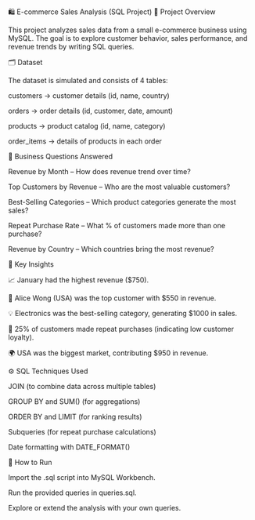 🛍 E-commerce Sales Analysis (SQL Project)
📌 Project Overview

This project analyzes sales data from a small e-commerce business using MySQL.
The goal is to explore customer behavior, sales performance, and revenue trends by writing SQL queries.

🗂 Dataset

The dataset is simulated and consists of 4 tables:

customers → customer details (id, name, country)

orders → order details (id, customer, date, amount)

products → product catalog (id, name, category)

order_items → details of products in each order

🎯 Business Questions Answered

Revenue by Month – How does revenue trend over time?

Top Customers by Revenue – Who are the most valuable customers?

Best-Selling Categories – Which product categories generate the most sales?

Repeat Purchase Rate – What % of customers made more than one purchase?

Revenue by Country – Which countries bring the most revenue?

📝 Key Insights

📈 January had the highest revenue ($750).

🥇 Alice Wong (USA) was the top customer with $550 in revenue.

💡 Electronics was the best-selling category, generating $1000 in sales.

🔁 25% of customers made repeat purchases (indicating low customer loyalty).

🌍 USA was the biggest market, contributing $950 in revenue.

⚙️ SQL Techniques Used

JOIN (to combine data across multiple tables)

GROUP BY and SUM() (for aggregations)

ORDER BY and LIMIT (for ranking results)

Subqueries (for repeat purchase calculations)

Date formatting with DATE_FORMAT()

🚀 How to Run

Import the .sql script into MySQL Workbench.

Run the provided queries in queries.sql.

Explore or extend the analysis with your own queries.